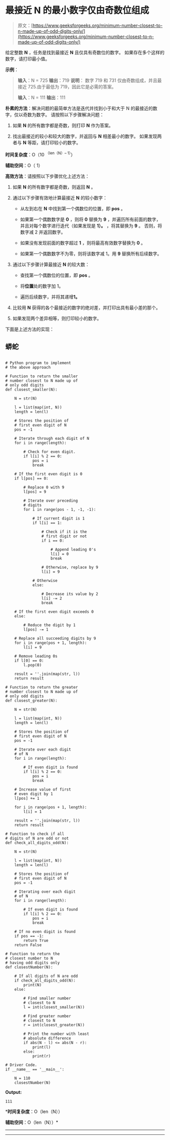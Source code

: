 # 最接近 N 的最小数字仅由奇数位组成

> 原文：[https://www.geeksforgeeks.org/minimum-number-closest-to-n-made-up-of-odd-digits-only/](https://www.geeksforgeeks.org/minimum-number-closest-to-n-made-up-of-odd-digits-only/)

给定整数 **N** ，任务是找到最接近 **N** 且仅具有奇数位的数字。 如果存在多个这样的数字，请打印最小值。

**示例**：

> **输入**：N = 725
> **输出**：719
> **说明**：
> 数字 719 和 731 仅由奇数组成，并且最接近 725.由于最低为 719，因此它是必需的答案。
> 
> **输入**：N = 111
> **输出**：111

**朴素的方法**：解决问题的最简单方法是迭代并找到小于和大于 N 的最接近的数字，仅以奇数为数字。 请按照以下步骤解决问题：

1.  如果 **N** 的所有数字都是奇数，则打印 **N** 作为答案。

2.  找出最接近的较小和较大的数字，并返回与 **N** 相差最小的数字。 如果发现两者与 **N** 等距，请打印较小的数字。

**时间复杂度**：O（10 <sup>（len（N）– 1）</sup>）

**辅助空间**：O（ 1）

**高效方法**：请按照以下步骤优化上述方法：

1.  如果 **N** 的所有数字都是奇数，则返回 **N** 。

2.  通过以下步骤有效地计算最接近 **N** 的较小数字：

    *   从左到右在 **N** 中找到第一个偶数位的位置，即 **pos** 。

    *   如果第一个偶数数字是 **0** ，则将 **0** 替换为 **9** ，并遍历所有前面的数字，并且对每个数字进行迭代（如果发现是 **1）。** ，将其替换为 **9** 。 否则，将数字减 2 并返回数字。

    *   如果没有发现前面的数字超过 **1** ，则将最高有效数字替换为 **0** 。

    *   如果第一个偶数数字不为零，则将该数字减 1。用 **9** 替换所有后续数字。

3.  通过以下步骤计算最接近 **N** 的较大数：

    *   查找第一个偶数位的位置，即 **pos** 。

    *   将**位置**处的数字加 1。

    *   遍历后续数字，并将其递增**1。**

4.  比较用 **N** 获得的各个最接近的数字的绝对差，并打印出具有最小差的那个。

5.  如果发现两个差异相等，则打印较小的数字。

下面是上述方法的实现：

## 蟒蛇

```

# Python program to implement 
# the above approach 

# Function to return the smaller 
# number closest to N made up of 
# only odd digits 
def closest_smaller(N): 

    N = str(N) 

    l = list(map(int, N)) 
    length = len(l) 

    # Stores the position of 
    # first even digit of N 
    pos = -1

    # Iterate through each digit of N 
    for i in range(length): 

        # Check for even digit. 
        if l[i] % 2 == 0: 
            pos = i 
            break

    # If the first even digit is 0 
    if l[pos] == 0: 

        # Replace 0 with 9 
        l[pos] = 9

        # Iterate over preceding 
        # digits 
        for i in range(pos - 1, -1, -1): 

            # If current digit is 1 
            if l[i] == 1: 

                # Check if it is the  
                # first digit or not 
                if i == 0: 

                    # Append leading 0's 
                    l[i] = 0
                    break

                # Otherwise, replace by 9 
                l[i] = 9

            # Otherwise 
            else: 

                # Decrease its value by 2 
                l[i] -= 2
                break

    # If the first even digit exceeds 0 
    else: 

        # Reduce the digit by 1 
        l[pos] -= 1

    # Replace all succeeding digits by 9 
    for i in range(pos + 1, length): 
        l[i] = 9

    # Remove leading 0s 
    if l[0] == 0: 
        l.pop(0) 

    result = ''.join(map(str, l)) 
    return result 

# Function to return the greater 
# number closest to N made up of 
# only odd digits 
def closest_greater(N): 

    N = str(N) 

    l = list(map(int, N)) 
    length = len(l) 

    # Stores the position of 
    # first even digit of N 
    pos = -1

    # Iterate over each digit 
    # of N 
    for i in range(length): 

        # If even digit is found 
        if l[i] % 2 == 0: 
            pos = i 
            break

    # Increase value of first  
    # even digit by 1 
    l[pos] += 1

    for i in range(pos + 1, length): 
        l[i] = 1

    result = ''.join(map(str, l)) 
    return result 

# Function to check if all  
# digits of N are odd or not 
def check_all_digits_odd(N): 

    N = str(N) 

    l = list(map(int, N)) 
    length = len(l) 

    # Stores the position of 
    # first even digit of N 
    pos = -1

    # Iterating over each digit 
    # of N 
    for i in range(length): 

        # If even digit is found 
        if l[i] % 2 == 0: 
            pos = i 
            break

    # If no even digit is found 
    if pos == -1: 
        return True
    return False

# Function to return the  
# closest number to N 
# having odd digits only 
def closestNumber(N): 

    # If all digits of N are odd 
    if check_all_digits_odd(N): 
        print(N) 
    else: 

        # Find smaller number  
        # closest to N 
        l = int(closest_smaller(N)) 

        # Find greater number  
        # closest to N 
        r = int(closest_greater(N)) 

        # Print the number with least 
        # absolute difference 
        if abs(N - l) <= abs(N - r): 
            print(l) 
        else: 
            print(r) 

# Driver Code. 
if __name__ == '__main__': 

    N = 110
    closestNumber(N) 

```

**Output:**

```
111

```

***时间复杂度**：O（len（N））

**辅助空间**：O（len（N））*



* * *

* * *



